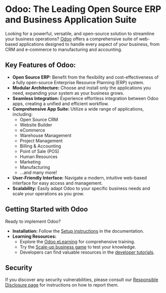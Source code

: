 # Odoo: The Leading Open Source ERP and Business Application Suite

Looking for a powerful, versatile, and open-source solution to streamline your business operations? [Odoo](https://github.com/odoo/odoo) offers a comprehensive suite of web-based applications designed to handle every aspect of your business, from CRM and e-commerce to manufacturing and accounting.

## Key Features of Odoo:

*   **Open Source ERP:** Benefit from the flexibility and cost-effectiveness of a fully open-source Enterprise Resource Planning (ERP) system.
*   **Modular Architecture:** Choose and install only the applications you need, expanding your system as your business grows.
*   **Seamless Integration:** Experience effortless integration between Odoo apps, creating a unified and efficient workflow.
*   **Comprehensive App Suite:** Utilize a wide range of applications, including:
    *   Open Source CRM
    *   Website Builder
    *   eCommerce
    *   Warehouse Management
    *   Project Management
    *   Billing & Accounting
    *   Point of Sale (POS)
    *   Human Resources
    *   Marketing
    *   Manufacturing
    *   ...and many more!
*   **User-Friendly Interface:** Navigate a modern, intuitive web-based interface for easy access and management.
*   **Scalability:** Easily adapt Odoo to your specific business needs and scale your operations as you grow.

## Getting Started with Odoo

Ready to implement Odoo?

*   **Installation:** Follow the [Setup instructions](https://www.odoo.com/documentation/master/administration/install/install.html) in the documentation.
*   **Learning Resources:**
    *   Explore the [Odoo eLearning](https://www.odoo.com/slides) for comprehensive training.
    *   Try the [Scale-up business game](https://www.odoo.com/page/scale-up-business-game) to test your knowledge.
    *   Developers can find valuable resources in the [developer tutorials](https://www.odoo.com/documentation/master/developer/howtos.html).

## Security

If you discover any security vulnerabilities, please consult our [Responsible Disclosure page](https://www.odoo.com/security-report) for instructions on how to report them.
